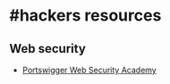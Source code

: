 # #hackers resources

## Web security

- [Portswigger Web Security Academy](https://portswigger.net/web-security)
